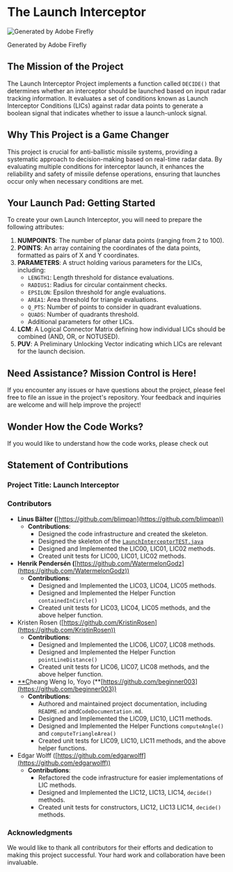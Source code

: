 # The Launch Interceptor

![Generated by Adobe Firefly](The%20Launch%20Interceptor%2018ae7c813e1c80f59d34d3de41c04646/Firefly_The_Launch_Interceptor_Project_implements_a_function_called_DECIDE()_that_determines_whether.jpg)

Generated by Adobe Firefly

## The Mission of the Project

The Launch Interceptor Project implements a function called `DECIDE()` that determines whether an interceptor should be launched based on input radar tracking information. It evaluates a set of conditions known as Launch Interceptor Conditions (LICs) against radar data points to generate a boolean signal that indicates whether to issue a launch-unlock signal.

## Why This Project is a Game Changer

This project is crucial for anti-ballistic missile systems, providing a systematic approach to decision-making based on real-time radar data. By evaluating multiple conditions for interceptor launch, it enhances the reliability and safety of missile defense operations, ensuring that launches occur only when necessary conditions are met.

## Your Launch Pad: Getting Started

To create your own Launch Interceptor, you will need to prepare the following attributes:

1. **NUMPOINTS**: The number of planar data points (ranging from 2 to 100).
2. **POINTS**: An array containing the coordinates of the data points, formatted as pairs of X and Y coordinates.
3. **PARAMETERS**: A struct holding various parameters for the LICs, including:
    - `LENGTH1`: Length threshold for distance evaluations.
    - `RADIUS1`: Radius for circular containment checks.
    - `EPSILON`: Epsilon threshold for angle evaluations.
    - `AREA1`: Area threshold for triangle evaluations.
    - `Q_PTS`: Number of points to consider in quadrant evaluations.
    - `QUADS`: Number of quadrants threshold.
    - Additional parameters for other LICs.
4. **LCM**: A Logical Connector Matrix defining how individual LICs should be combined (AND, OR, or NOTUSED).
5. **PUV**: A Preliminary Unlocking Vector indicating which LICs are relevant for the launch decision.

## Need Assistance? Mission Control is Here!

If you encounter any issues or have questions about the project, please feel free to file an issue in the project's repository. Your feedback and inquiries are welcome and will help improve the project!

## Wonder How the Code Works?

If you would like to understand how the code works, please check out 

## Statement of Contributions

### Project Title: Launch Interceptor

### Contributors

- **Linus Bälter (**[https://github.com/blimpan](https://github.com/blimpan))
    - **Contributions**:
        - Designed the code infrastructure and created the skeleton.
        - Designed the skeleton of the [`LaunchInterceptorTEST.java`](http://LaunchInterceptorTEST.java)
        - Designed and Implemented the LIC00, LIC01, LIC02 methods.
        - Created unit tests for LIC00, LIC01, LIC02 methods.
- **Henrik Pendersén (**[https://github.com/WatermelonGodz](https://github.com/WatermelonGodz))
    - **Contributions**:
        - Designed and Implemented the LIC03, LIC04, LIC05 methods.
        - Designed and Implemented the Helper Function `containedInCircle()`
        - Created unit tests for LIC03, LIC04, LIC05 methods, and the above helper function.
- Kristen Rosen ([https://github.com/KristinRosen](https://github.com/KristinRosen))
    - **Contributions**:
        - Designed and Implemented the LIC06, LIC07, LIC08 methods.
        - Designed and Implemented the Helper Function `pointLineDistance()`
        - Created unit tests for LIC06, LIC07, LIC08 methods, and the above helper function.
- [**C](https://github.com/anotherusername)heang Weng Io, Yoyo (**[https://github.com/beginner003](https://github.com/beginner003))
    - **Contributions**:
        - Authored and maintained project documentation, including `README.md` and`CodeDocumentation.md`.
        - Designed and Implemented the LIC09, LIC10, LIC11 methods.
        - Designed and Implemented the Helper Functions `computeAngle()` and `computeTriangleArea()`
        - Created unit tests for LIC09, LIC10, LIC11 methods, and the above helper functions.
- Edgar Wolff ([https://github.com/edgarwolff](https://github.com/edgarwolff))
    - **Contributions**:
        - Refactored the code infrastructure for easier implementations of LIC methods.
        - Designed and Implemented the LIC12, LIC13, LIC14, `decide()` methods.
        - Created unit tests for constructors, LIC12, LIC13 LIC14, `decide()` methods.

### Acknowledgments

We would like to thank all contributors for their efforts and dedication to making this project successful. Your hard work and collaboration have been invaluable.
